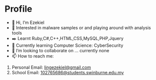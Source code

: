 # Profile
- 👋 Hi, I’m Ezekiel
- 👀 Interested in malware samples or and playing around with analysis tools
- ✒️ Learnt Ruby,C#,C++,HTML,CSS,MySQL,PHP,Jquery
- 🌱 Currently learning Computer Science: CyberSecurity
- 💞️ I’m looking to collaborate on ... currently none
- 📫 How to reach me:
1. Personal Email: lingezekiel@gmail.com
2. School Email: 102765686@students.swinburne.edu.my


<!---
EzYy4015/EzYy4015 is a ✨ special ✨ repository because its `README.md` (this file) appears on your GitHub profile.
You can click the Preview link to take a look at your changes.
--->
